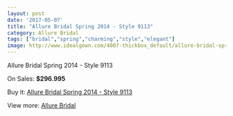 ```yaml
---
layout: post
date: '2017-05-07'
title: "Allure Bridal Spring 2014 - Style 9113"
category: Allure Bridal
tags: ["bridal","spring","charming","style","elegant"]
image: http://www.idealgown.com/4007-thickbox_default/allure-bridal-spring-2014-style-9113.jpg
---
```

Allure Bridal Spring 2014 - Style 9113

On Sales: **$296.995**
<a href="https://www.idealgown.com/en/allure-bridal/1851-allure-bridal-spring-2014-style-9113.html"><amp-img layout="responsive" width="600" height="600" src="//www.idealgown.com/4007-thickbox_default/allure-bridal-spring-2014-style-9113.jpg" alt="Allure Bridal Spring 2014 - Style 9113 0" /></a>
<a href="https://www.idealgown.com/en/allure-bridal/1851-allure-bridal-spring-2014-style-9113.html"><amp-img layout="responsive" width="600" height="600" src="//www.idealgown.com/4009-thickbox_default/allure-bridal-spring-2014-style-9113.jpg" alt="Allure Bridal Spring 2014 - Style 9113 1" /></a>
<a href="https://www.idealgown.com/en/allure-bridal/1851-allure-bridal-spring-2014-style-9113.html"><amp-img layout="responsive" width="600" height="600" src="//www.idealgown.com/4008-thickbox_default/allure-bridal-spring-2014-style-9113.jpg" alt="Allure Bridal Spring 2014 - Style 9113 2" /></a>

Buy it: [Allure Bridal Spring 2014 - Style 9113](https://www.idealgown.com/en/allure-bridal/1851-allure-bridal-spring-2014-style-9113.html "Allure Bridal Spring 2014 - Style 9113")

View more: [Allure Bridal](https://www.idealgown.com/en/29-allure-bridal "Allure Bridal")